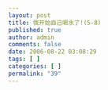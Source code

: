 ```yaml
---
layout: post
title: 我开始自己喝水了!(5-8)
published: true
author: admin
comments: false
date: 2006-08-22 03:08:29
tags: [ ]
categories: [ ]
permalink: "39"
---
```




  


  



  


  



  


  



  


  
&nbsp;